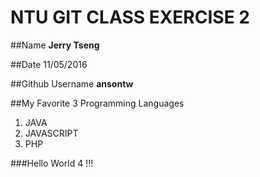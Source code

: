 # NTU GIT CLASS EXERCISE 2

##Name
**Jerry Tseng**


##Date
11/05/2016


##Github Username
**ansontw**


##My Favorite 3 Programming Languages
1. JAVA
2. JAVASCRIPT
3. PHP

###Hello World 4 !!!